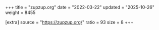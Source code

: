 +++
title = "zupzup.org"
date = "2022-03-22"
updated = "2025-10-26"
weight = 8455

[extra]
source = "https://zupzup.org/"
ratio = 93
size = 8
+++
